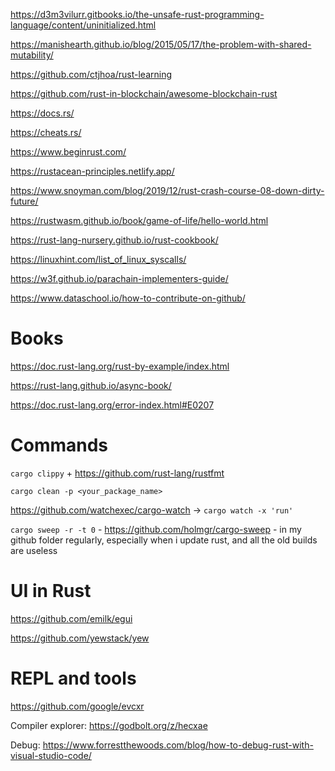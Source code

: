 <!-- For now, we recommend that you start by reviewing the Rust Book (Chapters 1-11, as well as Chapter 19), with a special focus on these topics:

Primitive Data Types (Chapter 3.2)
Structs (Chapter 5) 
Enums and matching (Chapter 6)
If & match, For & iterators (Chapter 6)
Modules, crates and file layouts (Chapter 7)
Generics, Types and Traits (Chapter 10)
Visibility (Chapter 10)
Testing (Chapter 11)
Macros (Chapter 19.5)

1) The Rust Book
2) The Rust Wasm Book
3) Udemy: Ultimate Rust Crash Course
4) Educative: The Ultimate Guide to Rust Programming
5) Zero To Mastery: Rust Programming: The Complete Developer's Guide -->

https://d3m3vilurr.gitbooks.io/the-unsafe-rust-programming-language/content/uninitialized.html

https://manishearth.github.io/blog/2015/05/17/the-problem-with-shared-mutability/

https://github.com/ctjhoa/rust-learning

https://github.com/rust-in-blockchain/awesome-blockchain-rust

https://docs.rs/

https://cheats.rs/

https://www.beginrust.com/

https://rustacean-principles.netlify.app/

https://www.snoyman.com/blog/2019/12/rust-crash-course-08-down-dirty-future/

https://rustwasm.github.io/book/game-of-life/hello-world.html

https://rust-lang-nursery.github.io/rust-cookbook/

https://linuxhint.com/list_of_linux_syscalls/

https://w3f.github.io/parachain-implementers-guide/

https://www.dataschool.io/how-to-contribute-on-github/

# Books

https://doc.rust-lang.org/rust-by-example/index.html

https://rust-lang.github.io/async-book/

https://doc.rust-lang.org/error-index.html#E0207

# Commands

`cargo clippy` + https://github.com/rust-lang/rustfmt

`cargo clean -p <your_package_name>`

https://github.com/watchexec/cargo-watch -> `cargo watch -x 'run'`

`cargo sweep -r -t 0` - https://github.com/holmgr/cargo-sweep - in my github folder regularly, especially when i update rust, and all the old builds are useless

# UI in Rust

https://github.com/emilk/egui

https://github.com/yewstack/yew

# REPL and tools

https://github.com/google/evcxr

Compiler explorer: https://godbolt.org/z/hecxae

Debug: https://www.forrestthewoods.com/blog/how-to-debug-rust-with-visual-studio-code/
